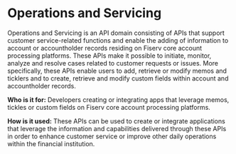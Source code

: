 # Operations and Servicing

Operations and Servicing is an API domain consisting of APIs that support customer service-related functions and enable the adding of information to account or accountholder records residing on Fiserv core account processing platforms. These APIs make it possible to initiate, monitor, analyze and resolve cases related to customer requests or issues. More specifically, these APIs enable users to add, retrieve or modify memos and ticklers and to create, retrieve and modify custom fields within account and accountholder records.

**Who is it for:** Developers creating or integrating apps that leverage memos, tickles or custom fields on Fiserv core account processing platforms.

**How is it used:** These APIs can be used to create or integrate applications that leverage the information and capabilities delivered through these APIs in order to enhance customer service or improve other daily operations within the financial institution.
